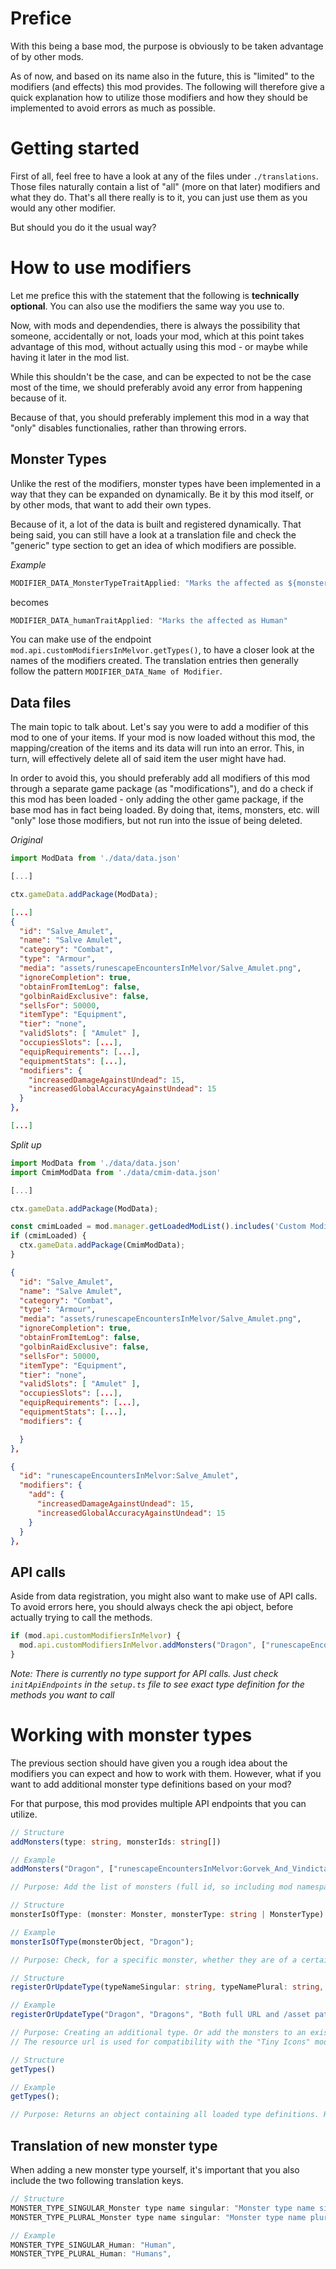 # Prefice
With this being a base mod, the purpose is obviously to be taken advantage of by other mods.

As of now, and based on its name also in the future, this is "limited" to the modifiers (and effects) this mod provides. 
The following will therefore give a quick explanation how to utilize those modifiers 
and how they should be implemented to avoid errors as much as possible.

# Getting started
First of all, feel free to have a look at any of the files under `./translations`. Those files naturally contain a list of "all" (more on that later) modifiers and what they do.
That's all there really is to it, you can just use them as you would any other modifier.

But should you do it the usual way?

# How to use modifiers
Let me prefice this with the statement that the following is **technically optional**. 
You can also use the modifiers the same way you use to.

Now, with mods and dependendies, there is always the possibility that someone, accidentally or not,
loads your mod, which at this point takes advantage of this mod, 
without actually using this mod - or maybe while having it later in the mod list.

While this shouldn't be the case, and can be expected to not be the case most of the time, 
we should preferably avoid any error from happening because of it. 

Because of that, you should preferably implement this mod in a way that "only" disables functionalies, rather than throwing errors.

## Monster Types
Unlike the rest of the modifiers, monster types have been implemented in a way that they can be expanded on dynamically. 
Be it by this mod itself, or by other mods, that want to add their own types.

Because of it, a lot of the data is built and registered dynamically. 
That being said, you can still have a look at a translation file and check the "generic" type section to get an idea of which modifiers are possible.

*Example*
```js
MODIFIER_DATA_MonsterTypeTraitApplied: "Marks the affected as ${monsterType}"
```
becomes
```js
MODIFIER_DATA_humanTraitApplied: "Marks the affected as Human"
```

You can make use of the endpoint `mod.api.customModifiersInMelvor.getTypes()`, to have a closer look at the names of the modifiers created.
The translation entries then generally follow the pattern `MODIFIER_DATA_Name of Modifier`.

## Data files
The main topic to talk about. Let's say you were to add a modifier of this mod to one of your items.
If your mod is now loaded without this mod, the mapping/creation of the items and its data will run into an error.
This, in turn, will effectively delete all of said item the user might have had.

In order to avoid this, you should preferably add all modifiers of this mod through a separate game package (as "modifications"),
and do a check if this mod has been loaded - only adding the other game package, if the base mod has in fact being loaded.
By doing that, items, monsters, etc. will "only" lose those modifiers, but not run into the issue of being deleted.

*Original*
```js
import ModData from './data/data.json'

[...]

ctx.gameData.addPackage(ModData);
```
```json
[...]
{
  "id": "Salve_Amulet",
  "name": "Salve Amulet",
  "category": "Combat",
  "type": "Armour",
  "media": "assets/runescapeEncountersInMelvor/Salve_Amulet.png",
  "ignoreCompletion": true,
  "obtainFromItemLog": false,
  "golbinRaidExclusive": false,
  "sellsFor": 50000,
  "itemType": "Equipment",
  "tier": "none",
  "validSlots": [ "Amulet" ],
  "occupiesSlots": [...],
  "equipRequirements": [...],
  "equipmentStats": [...],
  "modifiers": {
    "increasedDamageAgainstUndead": 15,
    "increasedGlobalAccuracyAgainstUndead": 15
  }
},

[...]
```

*Split up*
```js
import ModData from './data/data.json'
import CmimModData from './data/cmim-data.json'

[...]

ctx.gameData.addPackage(ModData);

const cmimLoaded = mod.manager.getLoadedModList().includes('Custom Modifiers in Melvor');
if (cmimLoaded) {
  ctx.gameData.addPackage(CmimModData);
}
```
```json
{
  "id": "Salve_Amulet",
  "name": "Salve Amulet",
  "category": "Combat",
  "type": "Armour",
  "media": "assets/runescapeEncountersInMelvor/Salve_Amulet.png",
  "ignoreCompletion": true,
  "obtainFromItemLog": false,
  "golbinRaidExclusive": false,
  "sellsFor": 50000,
  "itemType": "Equipment",
  "tier": "none",
  "validSlots": [ "Amulet" ],
  "occupiesSlots": [...],
  "equipRequirements": [...],
  "equipmentStats": [...],
  "modifiers": {

  }
},
```
```json
{
  "id": "runescapeEncountersInMelvor:Salve_Amulet",
  "modifiers": {
    "add": {
      "increasedDamageAgainstUndead": 15,
      "increasedGlobalAccuracyAgainstUndead": 15
    }
  }
},
```

## API calls
Aside from data registration, you might also want to make use of API calls.
To avoid errors here, you should always check the api object, 
before actually trying to call the methods.
```js
if (mod.api.customModifiersInMelvor) {
  mod.api.customModifiersInMelvor.addMonsters("Dragon", ["runescapeEncountersInMelvor:Gorvek_And_Vindicta"])
}
```
*Note: There is currently no type support for API calls. 
Just check `initApiEndpoints` in the `setup.ts` file to see exact type definition for the methods you want to call*


# Working with monster types
The previous section should have given you a rough idea about the modifiers you can expect and how to work with them.
However, what if you want to add additional monster type definitions based on your mod?

For that purpose, this mod provides multiple API endpoints that you can utilize.

```ts
// Structure
addMonsters(type: string, monsterIds: string[])

// Example
addMonsters("Dragon", ["runescapeEncountersInMelvor:Gorvek_And_Vindicta"]);

// Purpose: Add the list of monsters (full id, so including mod namespace) to an already existing type
```

```ts
// Structure
monsterIsOfType: (monster: Monster, monsterType: string | MonsterType)

// Example
monsterIsOfType(monsterObject, "Dragon");

// Purpose: Check, for a specific monster, whether they are of a certain type
```

```ts
// Structure
registerOrUpdateType(typeNameSingular: string, typeNamePlural: string, iconResourceUrl: string, monsterIds: string[])

// Example
registerOrUpdateType("Dragon", "Dragons", "Both full URL and /asset path (should) work", ["runescapeEncountersInMelvor:Gorvek_And_Vindicta"]);

// Purpose: Creating an additional type. Or add the monsters to an existing type definition, if one with the same name already exists.
// The resource url is used for compatibility with the "Tiny Icons" mod and, in the future, for "Stacking Effects", which will apply the corresponding type trait
```

```ts
// Structure
getTypes()

// Example
getTypes();

// Purpose: Returns an object containing all loaded type definitions. Helpful for checking whether your data has been registered successfully
```

## Translation of new monster type
When adding a new monster type yourself, 
it's important that you also include the two following translation keys.
```js
// Structure
MONSTER_TYPE_SINGULAR_Monster type name singular: "Monster type name singular",
MONSTER_TYPE_PLURAL_Monster type name singular: "Monster type name plural",

// Example
MONSTER_TYPE_SINGULAR_Human: "Human",
MONSTER_TYPE_PLURAL_Human: "Humans",
```